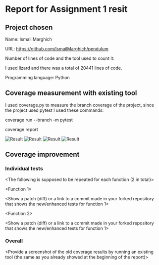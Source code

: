 # Report for Assignment 1 resit

## Project chosen

Name: Ismail Marghich

URL: https://github.com/IsmailMarghich/pendulum

Number of lines of code and the tool used to count it: 

I used lizard and there was a total of 20441 lines of code.

Programming language: Python

## Coverage measurement with existing tool

<Inform the name of the existing tool that was executed and how it was executed>
I used coverage.py to measure the branch coverage of the project, since the project used pytest I used these commands: 

coverage run --branch -m pytest

coverage report

<Show the coverage results provided by the existing tool with a screenshot>

![Result](https://i.imgur.com/Tqc38fu.png)
![Result](https://i.imgur.com/pvoGiwP.png)
![Result](https://i.imgur.com/cUZswMK.png)
![Result](https://i.imgur.com/jI8ODVg.png)

## Coverage improvement

### Individual tests

<The following is supposed to be repeated for each function (2 in total)>

<Function 1>

<Show a patch (diff) or a link to a commit made in your forked repository that shows the new/enhanced tests for function 1>

<Provide a screenshot of the old coverage results for such function>

<Provide a screenshot of the new coverage results for such function>

<State the coverage improvement with a number and elaborate on why the coverage is improved>



<Function 2>

<Show a patch (diff) or a link to a commit made in your forked repository that shows the new/enhanced tests for function 1>

<Provide a screenshot of the old coverage results for such function>

<Provide a screenshot of the new coverage results for such function>

<State the coverage improvement with a number and elaborate on why the coverage is improved>

### Overall

<Provide a screenshot of the old coverage results by running an existing tool (the same as you already showed at the beginning of the report)>

<Provide a screenshot of the new coverage results by running the existing tool using all test modifications>
